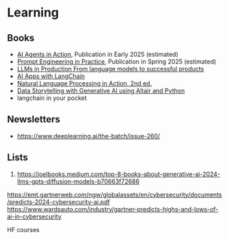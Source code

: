 # Learning

## Books

* [AI Agents in Action](https://www.manning.com/books/ai-agents-in-action), Publication in Early 2025 (estimated)
* [Prompt Engineering in Practice](https://www.manning.com/books/prompt-engineering-in-practice), Publication in Spring 2025 (estimated)
* [LLMs in Production From language models to successful products](https://www.manning.com/books/llms-in-production)
* [AI Apps with LangChain](https://www.manning.com/books/ai-apps-with-langchain) 
* [Natural Language Processing in Action, 2nd ed.](https://www.manning.com/books/natural-language-processing-in-action-second-edition)
* [Data Storytelling with Generative AI using Altair and Python](https://www.manning.com/books/data-storytelling-with-generative-ai)
* langchain in your pocket

## Newsletters

* https://www.deeplearning.ai/the-batch/issue-260/


## Lists
1. https://joelbooks.medium.com/top-8-books-about-generative-ai-2024-llms-gpts-diffusion-models-b70663f72686

https://emt.gartnerweb.com/ngw/globalassets/en/cybersecurity/documents/predicts-2024-cybersecurity-ai.pdf
https://www.wardsauto.com/industry/gartner-predicts-highs-and-lows-of-ai-in-cybersecurity


HF courses